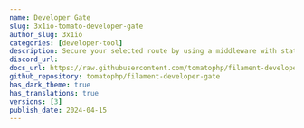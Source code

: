 ```yaml
---
name: Developer Gate
slug: 3x1io-tomato-developer-gate
author_slug: 3x1io
categories: [developer-tool]
description: Secure your selected route by using a middleware with static password for developers only
discord_url: 
docs_url: https://raw.githubusercontent.com/tomatophp/filament-developer-gate/master/README.md
github_repository: tomatophp/filament-developer-gate
has_dark_theme: true
has_translations: true
versions: [3]
publish_date: 2024-04-15
---
```

